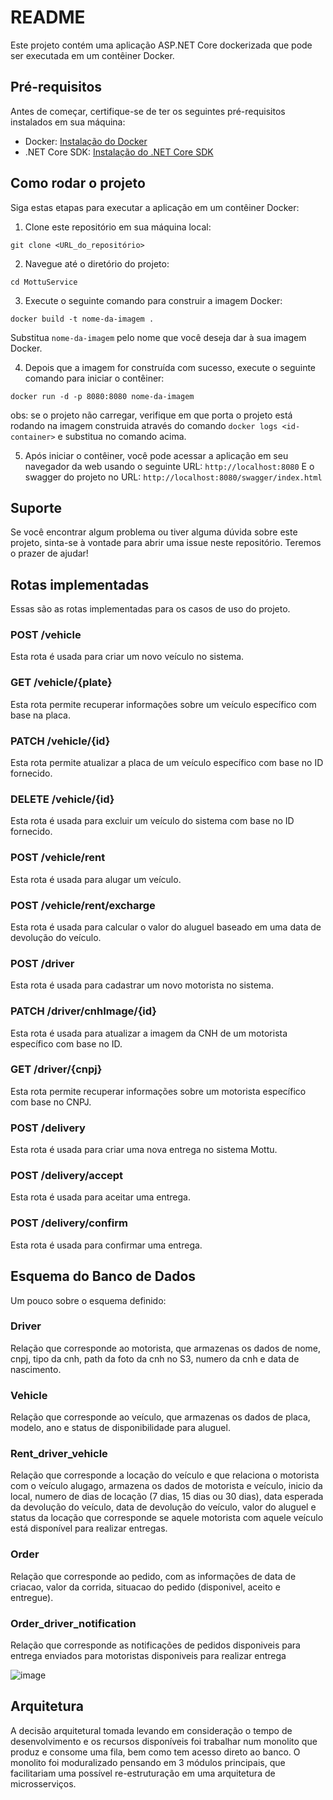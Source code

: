 # README

Este projeto contém uma aplicação ASP.NET Core dockerizada que pode ser executada em um contêiner Docker.

## Pré-requisitos

Antes de começar, certifique-se de ter os seguintes pré-requisitos instalados em sua máquina:

- Docker: [Instalação do Docker](https://docs.docker.com/get-docker/)
- .NET Core SDK: [Instalação do .NET Core SDK](https://dotnet.microsoft.com/download)

## Como rodar o projeto

Siga estas etapas para executar a aplicação em um contêiner Docker:

1. Clone este repositório em sua máquina local:

```
git clone <URL_do_repositório>

```

2. Navegue até o diretório do projeto:

```
cd MottuService
```


3. Execute o seguinte comando para construir a imagem Docker:

```
docker build -t nome-da-imagem .

```
Substitua `nome-da-imagem` pelo nome que você deseja dar à sua imagem Docker.

4. Depois que a imagem for construída com sucesso, execute o seguinte comando para iniciar o contêiner:
```
docker run -d -p 8080:8080 nome-da-imagem
```
obs: se o projeto não carregar, verifique em que porta o projeto está rodando na imagem construida através do comando `docker logs <id-container>` e substitua no comando acima.

5. Após iniciar o contêiner, você pode acessar a aplicação em seu navegador da web usando o seguinte URL:
`http://localhost:8080`
E o swagger do projeto no URL: `http://localhost:8080/swagger/index.html`

## Suporte

Se você encontrar algum problema ou tiver alguma dúvida sobre este projeto, sinta-se à vontade para abrir uma issue neste repositório. Teremos o prazer de ajudar!



## Rotas implementadas
Essas são as rotas implementadas para os casos de uso do projeto. 
### POST /vehicle

Esta rota é usada para criar um novo veículo no sistema.

### GET /vehicle/{plate}

Esta rota permite recuperar informações sobre um veículo específico com base na placa.

### PATCH /vehicle/{id}

Esta rota permite atualizar a placa de um veículo específico com base no ID fornecido.

### DELETE /vehicle/{id}

Esta rota é usada para excluir um veículo do sistema com base no ID fornecido.

### POST /vehicle/rent

Esta rota é usada para alugar um veículo.

### POST /vehicle/rent/excharge

Esta rota é usada para calcular o valor do aluguel baseado em uma data de devolução do veículo.

### POST /driver

Esta rota é usada para cadastrar um novo motorista no sistema.

### PATCH /driver/cnhImage/{id}

Esta rota é usada para atualizar a imagem da CNH de um motorista específico com base no ID.

### GET /driver/{cnpj}

Esta rota permite recuperar informações sobre um motorista específico com base no CNPJ.

### POST /delivery

Esta rota é usada para criar uma nova entrega no sistema Mottu.

### POST /delivery/accept

Esta rota é usada para aceitar uma entrega.




### POST /delivery/confirm

Esta rota é usada para confirmar uma entrega.



## Esquema do Banco de Dados

Um pouco sobre o esquema definido:

### Driver
Relação que corresponde ao motorista, que armazenas os dados de nome, cnpj, tipo da cnh, path da foto da cnh no S3, numero da cnh e data de nascimento.


### Vehicle
Relação que corresponde ao veículo, que armazenas os dados de placa, modelo, ano e status de disponibilidade para aluguel.


### Rent_driver_vehicle
Relação que corresponde a locação do veículo e que relaciona o motorista com  o veículo alugago, armazena os dados de motorista e veículo, inicio da local, numero de dias de locação (7 dias, 15 dias ou 30 dias), data esperada da devolução do veículo, data de devolução do veículo, valor do aluguel e status da locação que corresponde se aquele motorista com aquele veículo está disponível para realizar entregas.

### Order
Relação que corresponde ao pedido, com as informações de data de criacao, valor da corrida, situacao do pedido (disponivel, aceito e entregue).

### Order_driver_notification
Relação que corresponde as notificações de pedidos disponiveis para entrega enviados para motoristas disponiveis para realizar entrega

![image](https://github.com/foolnando/mottuDelivery/assets/47675174/a7848cb5-6efa-4826-bb34-4f4542547223)

## Arquitetura

A decisão arquitetural tomada levando em consideração o tempo de desenvolvimento e os recursos disponíveis foi trabalhar num monolito que produz e consome uma fila, bem como tem acesso direto ao banco. 
O monolito foi moduralizado pensando em 3 módulos principais, que facilitariam uma possível re-estruturação em uma arquitetura de microsserviços.







